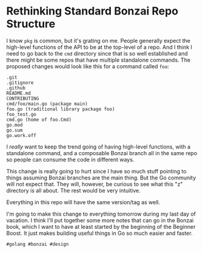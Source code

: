 # Rethinking Standard Bonzai Repo Structure

I know `pkg` is common, but it's grating on me. People generally expect
the high-level functions of the API to be at the top-level of a repo.
And I think I need to go back to the `cmd` directory since that is so
well established and there might be some repos that have multiple
standalone commands. The proposed changes would look like this for a command
called `foo`:

```
.git
.gitignore
.github
README.md
CONTRIBUTING
cmd/foo/main.go (package main)
foo.go (traditional library package foo)
foo_test.go
cmd.go (home of foo.Cmd)
go.mod
go.sum
go.work.off
```

I *really* want to keep the trend going of having high-level functions,
with a standalone command, and a composable Bonzai branch all in the
same repo so people can consume the code in different ways.

This change is really going to hurt since I have so much stuff pointing
to things assuming Bonzai branches are the main thing. But the Go
community will not expect that. They will, however, be curious to see
what this "z" directory is all about. The rest would be very intuitive.

Everything in this repo will have the same version/tag as well.

I'm going to make this change to everything tomorrow during my last day
of vacation. I think I'll put together some more notes that can go in
the Bonzai book, which I want to have at least started by the beginning
of the Beginner Boost. It just makes building useful things in Go so
much easier and faster.

    #golang #bonzai #design
